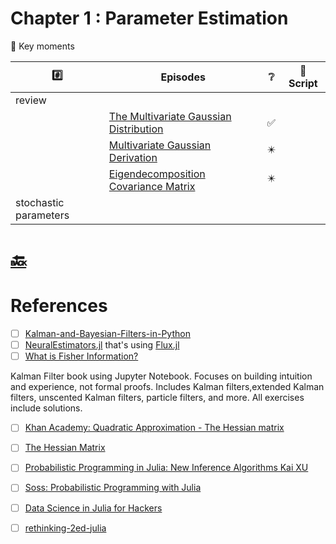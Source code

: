 # Chapter 1 : Parameter Estimation

:round_pushpin: Key moments

|  :hash:            |  Episodes                              | :grey_question:    | :scroll:  Script |
|--------------------|----------------------------------------|--------------------|------------------|
| review        |                                                                   |                            |                  |
|               | [The Multivariate Gaussian Distribution](multivariate%20gaussian%20distribution.ipynb) | :white_check_mark:         |                  |
|               | [Multivariate Gaussian Derivation](multivariate%20gaussian%20derivation.ipynb)         | :eight_pointed_black_star: |                  |
|               | [Eigendecomposition Covariance Matrix](eigendecomposition%20covariance%20matrix.ipynb) | :eight_pointed_black_star: |                  |
| stochastic parameters |                                                                   |                            |                  |


# [:back:](../#round_pushpin-statistical-signal-processing-learning-and-processing)

# References

- [ ] [Kalman-and-Bayesian-Filters-in-Python](https://github.com/rlabbe/Kalman-and-Bayesian-Filters-in-Python)
- [ ] [NeuralEstimators.jl](https://msainsburydale.github.io/NeuralEstimators.jl) that's using [Flux.jl]()
- [ ] [What is Fisher Information?](https://www.youtube.com/watch?v=82molmnRCg0)

Kalman Filter book using Jupyter Notebook. Focuses on building intuition and experience, not formal proofs. Includes Kalman filters,extended Kalman filters, unscented Kalman filters, particle filters, and more. All exercises include solutions.

- [ ] [Khan Academy: Quadratic Approximation - The Hessian matrix](https://www.khanacademy.org/math/multivariable-calculus/applications-of-multivariable-derivatives/quadratic-approximations/a/the-hessian)
- [ ] [The Hessian Matrix](https://en.wikipedia.org/wiki/Hessian_matrix)
- [ ] [Probabilistic Programming in Julia: New Inference Algorithms Kai XU](https://www.mlmi.eng.cam.ac.uk/files/kai_xu_8224821_assignsubmission_file_xu_kai_dissertation.pdf)

- [ ] [Soss: Probabilistic Programming with Julia](https://blog.lambdaclass.com/soss-probabilistic-programming-with-julia)
- [ ] [Data Science in Julia for Hackers](https://datasciencejuliahackers.com/)
- [ ] [rethinking-2ed-julia](https://shmuma.github.io/rethinking-2ed-julia/)
